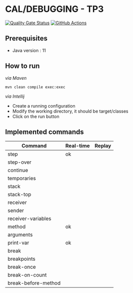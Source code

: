# CAL/DEBUGGING - TP3

[![Quality Gate Status](https://sonarcloud.io/api/project_badges/measure?project=program-trace&metric=alert_status)](https://sonarcloud.io/dashboard?id=program-trace) [![GitHub Actions](https://img.shields.io/endpoint.svg?url=https%3A%2F%2Factions-badge.atrox.dev%2Fatrox%2Fsync-dotenv%2Fbadge&label=build&logo=none)](https://github.com/lucas-dclrcq/iagl-debugging-programtrace)

## Prerequisites

- Java version : 11

## How to run

_via Maven_

```shell script
mvn clean compile exec:exec
```

_via Intellij_

- Create a running configuration
- Modify the working directory, it should be target/classes
- Click on the run button

## Implemented commands

|Command|Real-time|Replay|
|---	|---	|--- |
|step|ok|    |
|step-over|   	|    |
|continue|   	|    |
|temporaries|   	|    |
|stack|   	|    |
|stack-top|   	|    |
|receiver|   	|    |
|sender|   	|    |
|receiver-variables|   	|    |
|method|  ok	|    |
|arguments|   	|    |
|print-var| ok |    |
|break|   	|    |
|breakpoints|   	|    |
|break-once|   	|    |
|break-on-count|   	|    |
|break-before-method|   	|    |
